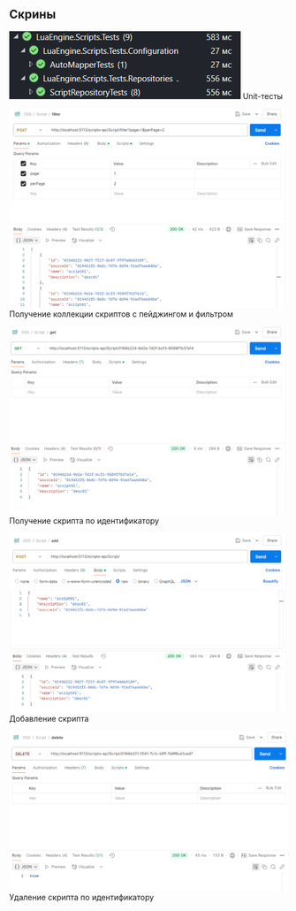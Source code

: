 ## Скрины

![](screenshots/tests.png)
Unit-тесты

![](screenshots/script_getall.png)
Получение коллекции скриптов с пейджингом и фильтром

![](screenshots/script_get.png)
Получение скрипта по идентификатору

![](screenshots/script_add.png)
Добавление скрипта

![](screenshots/script_delete.png)
Удаление скрипта по идентификатору

